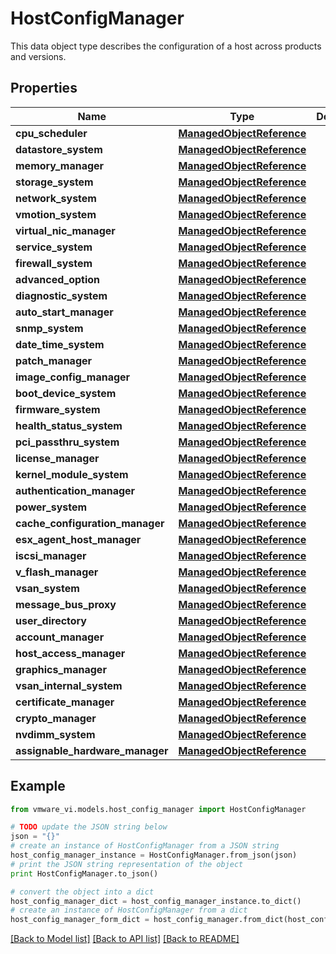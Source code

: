 # HostConfigManager

This data object type describes the configuration of a host across products and versions. 

## Properties
Name | Type | Description | Notes
------------ | ------------- | ------------- | -------------
**cpu_scheduler** | [**ManagedObjectReference**](ManagedObjectReference.md) |  | [optional] 
**datastore_system** | [**ManagedObjectReference**](ManagedObjectReference.md) |  | [optional] 
**memory_manager** | [**ManagedObjectReference**](ManagedObjectReference.md) |  | [optional] 
**storage_system** | [**ManagedObjectReference**](ManagedObjectReference.md) |  | [optional] 
**network_system** | [**ManagedObjectReference**](ManagedObjectReference.md) |  | [optional] 
**vmotion_system** | [**ManagedObjectReference**](ManagedObjectReference.md) |  | [optional] 
**virtual_nic_manager** | [**ManagedObjectReference**](ManagedObjectReference.md) |  | [optional] 
**service_system** | [**ManagedObjectReference**](ManagedObjectReference.md) |  | [optional] 
**firewall_system** | [**ManagedObjectReference**](ManagedObjectReference.md) |  | [optional] 
**advanced_option** | [**ManagedObjectReference**](ManagedObjectReference.md) |  | [optional] 
**diagnostic_system** | [**ManagedObjectReference**](ManagedObjectReference.md) |  | [optional] 
**auto_start_manager** | [**ManagedObjectReference**](ManagedObjectReference.md) |  | [optional] 
**snmp_system** | [**ManagedObjectReference**](ManagedObjectReference.md) |  | [optional] 
**date_time_system** | [**ManagedObjectReference**](ManagedObjectReference.md) |  | [optional] 
**patch_manager** | [**ManagedObjectReference**](ManagedObjectReference.md) |  | [optional] 
**image_config_manager** | [**ManagedObjectReference**](ManagedObjectReference.md) |  | [optional] 
**boot_device_system** | [**ManagedObjectReference**](ManagedObjectReference.md) |  | [optional] 
**firmware_system** | [**ManagedObjectReference**](ManagedObjectReference.md) |  | [optional] 
**health_status_system** | [**ManagedObjectReference**](ManagedObjectReference.md) |  | [optional] 
**pci_passthru_system** | [**ManagedObjectReference**](ManagedObjectReference.md) |  | [optional] 
**license_manager** | [**ManagedObjectReference**](ManagedObjectReference.md) |  | [optional] 
**kernel_module_system** | [**ManagedObjectReference**](ManagedObjectReference.md) |  | [optional] 
**authentication_manager** | [**ManagedObjectReference**](ManagedObjectReference.md) |  | [optional] 
**power_system** | [**ManagedObjectReference**](ManagedObjectReference.md) |  | [optional] 
**cache_configuration_manager** | [**ManagedObjectReference**](ManagedObjectReference.md) |  | [optional] 
**esx_agent_host_manager** | [**ManagedObjectReference**](ManagedObjectReference.md) |  | [optional] 
**iscsi_manager** | [**ManagedObjectReference**](ManagedObjectReference.md) |  | [optional] 
**v_flash_manager** | [**ManagedObjectReference**](ManagedObjectReference.md) |  | [optional] 
**vsan_system** | [**ManagedObjectReference**](ManagedObjectReference.md) |  | [optional] 
**message_bus_proxy** | [**ManagedObjectReference**](ManagedObjectReference.md) |  | [optional] 
**user_directory** | [**ManagedObjectReference**](ManagedObjectReference.md) |  | [optional] 
**account_manager** | [**ManagedObjectReference**](ManagedObjectReference.md) |  | [optional] 
**host_access_manager** | [**ManagedObjectReference**](ManagedObjectReference.md) |  | [optional] 
**graphics_manager** | [**ManagedObjectReference**](ManagedObjectReference.md) |  | [optional] 
**vsan_internal_system** | [**ManagedObjectReference**](ManagedObjectReference.md) |  | [optional] 
**certificate_manager** | [**ManagedObjectReference**](ManagedObjectReference.md) |  | [optional] 
**crypto_manager** | [**ManagedObjectReference**](ManagedObjectReference.md) |  | [optional] 
**nvdimm_system** | [**ManagedObjectReference**](ManagedObjectReference.md) |  | [optional] 
**assignable_hardware_manager** | [**ManagedObjectReference**](ManagedObjectReference.md) |  | [optional] 

## Example

```python
from vmware_vi.models.host_config_manager import HostConfigManager

# TODO update the JSON string below
json = "{}"
# create an instance of HostConfigManager from a JSON string
host_config_manager_instance = HostConfigManager.from_json(json)
# print the JSON string representation of the object
print HostConfigManager.to_json()

# convert the object into a dict
host_config_manager_dict = host_config_manager_instance.to_dict()
# create an instance of HostConfigManager from a dict
host_config_manager_form_dict = host_config_manager.from_dict(host_config_manager_dict)
```
[[Back to Model list]](../README.md#documentation-for-models) [[Back to API list]](../README.md#documentation-for-api-endpoints) [[Back to README]](../README.md)


